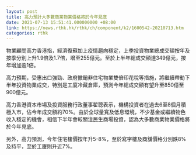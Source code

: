 ```yaml
---
layout: post
title: 高力預計大多數商業物業價格將於今年見底
date: 2021-07-13 15:51:41.000000000 +08:00
link: https://news.rthk.hk/rthk/ch/component/k2/1600542-20210713.htm
categories: rthk
---
```


物業顧問高力香港指，經濟復蘇加上疫情趨向穩定，上季投資物業總成交額按年及按季分別上升1.9倍及1.7倍，增至255億元。至於上半年總成交額達349億元，按年增加逾1倍。

高力預期，受惠出口強勁、政府撤銷非住宅物業雙倍印花稅等措施，將繼續帶動下半年投資物業成交，特別是工廈冷藏倉庫，預測今年總成交額有望升至850億至900億元。

高力香港資本市場及投資服務行政董事翟聰表示，機構投資者在過去6至8個月積極入市，佔今年成交額約70%。由於全球量寬及低息環境，不少基金或繼續物色收入穩定的機會，相信下半年會較關注民生商場投資，認為大多數商業物業價格將於今年見底。

另外，高力預測，今年住宅樓價按年升5-8%，至於寫字樓及商舖價格分別跌8%及持平，至於工廈則升近7%。
